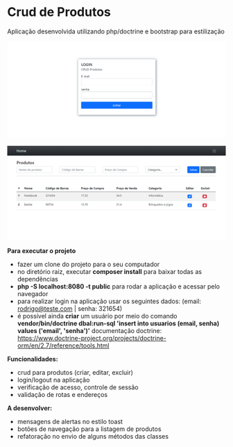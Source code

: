 # Crud de Produtos
Aplicação desenvolvida utilizando php/doctrine e bootstrap para estilização

![](https://github.com/razevedocosta/crud-produtos-php-mvc/blob/master/assets/login.png)

![](https://github.com/razevedocosta/crud-produtos-php-mvc/blob/master/assets/home.png)

**Para executar o projeto**
- fazer um clone do projeto para o seu computador
- no diretório raiz, executar **composer install** para baixar todas as dependências
- **php -S localhost:8080 -t public** para rodar a aplicação e acessar pelo navegador
- para realizar login na aplicação usar os seguintes dados: (email: rodrigo@teste.com | senha: 321654) 
- é possível ainda **criar** um usuário por meio do comando **vendor/bin/doctrine dbal:run-sql 'insert into usuarios (email, senha) values ('email', 'senha')'**
  documentação doctrine: https://www.doctrine-project.org/projects/doctrine-orm/en/2.7/reference/tools.html

**Funcionalidades:**
- crud para produtos (criar, editar, excluir)
- login/logout na aplicação
- verificação de acesso, controle de sessão
- validação de rotas e endereços

**A desenvolver:**
- mensagens de alertas no estilo toast
- botões de navegação para a listagem de produtos
- refatoração no envio de alguns métodos das classes

